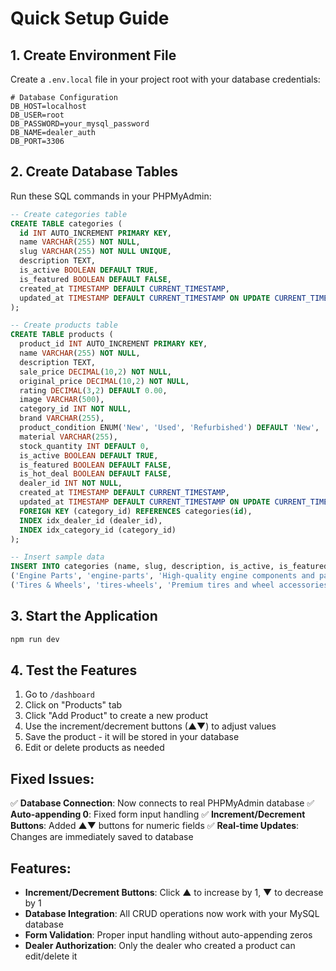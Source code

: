 # Quick Setup Guide

## 1. Create Environment File

Create a `.env.local` file in your project root with your database credentials:

```env
# Database Configuration
DB_HOST=localhost
DB_USER=root
DB_PASSWORD=your_mysql_password
DB_NAME=dealer_auth
DB_PORT=3306
```

## 2. Create Database Tables

Run these SQL commands in your PHPMyAdmin:

```sql
-- Create categories table
CREATE TABLE categories (
  id INT AUTO_INCREMENT PRIMARY KEY,
  name VARCHAR(255) NOT NULL,
  slug VARCHAR(255) NOT NULL UNIQUE,
  description TEXT,
  is_active BOOLEAN DEFAULT TRUE,
  is_featured BOOLEAN DEFAULT FALSE,
  created_at TIMESTAMP DEFAULT CURRENT_TIMESTAMP,
  updated_at TIMESTAMP DEFAULT CURRENT_TIMESTAMP ON UPDATE CURRENT_TIMESTAMP
);

-- Create products table
CREATE TABLE products (
  product_id INT AUTO_INCREMENT PRIMARY KEY,
  name VARCHAR(255) NOT NULL,
  description TEXT,
  sale_price DECIMAL(10,2) NOT NULL,
  original_price DECIMAL(10,2) NOT NULL,
  rating DECIMAL(3,2) DEFAULT 0.00,
  image VARCHAR(500),
  category_id INT NOT NULL,
  brand VARCHAR(255),
  product_condition ENUM('New', 'Used', 'Refurbished') DEFAULT 'New',
  material VARCHAR(255),
  stock_quantity INT DEFAULT 0,
  is_active BOOLEAN DEFAULT TRUE,
  is_featured BOOLEAN DEFAULT FALSE,
  is_hot_deal BOOLEAN DEFAULT FALSE,
  dealer_id INT NOT NULL,
  created_at TIMESTAMP DEFAULT CURRENT_TIMESTAMP,
  updated_at TIMESTAMP DEFAULT CURRENT_TIMESTAMP ON UPDATE CURRENT_TIMESTAMP,
  FOREIGN KEY (category_id) REFERENCES categories(id),
  INDEX idx_dealer_id (dealer_id),
  INDEX idx_category_id (category_id)
);

-- Insert sample data
INSERT INTO categories (name, slug, description, is_active, is_featured) VALUES
('Engine Parts', 'engine-parts', 'High-quality engine components and parts', TRUE, TRUE),
('Tires & Wheels', 'tires-wheels', 'Premium tires and wheel accessories', TRUE, FALSE);
```

## 3. Start the Application

```bash
npm run dev
```

## 4. Test the Features

1. Go to `/dashboard`
2. Click on "Products" tab
3. Click "Add Product" to create a new product
4. Use the increment/decrement buttons (▲▼) to adjust values
5. Save the product - it will be stored in your database
6. Edit or delete products as needed

## Fixed Issues:

✅ **Database Connection**: Now connects to real PHPMyAdmin database
✅ **Auto-appending 0**: Fixed form input handling
✅ **Increment/Decrement Buttons**: Added ▲▼ buttons for numeric fields
✅ **Real-time Updates**: Changes are immediately saved to database

## Features:

- **Increment/Decrement Buttons**: Click ▲ to increase by 1, ▼ to decrease by 1
- **Database Integration**: All CRUD operations now work with your MySQL database
- **Form Validation**: Proper input handling without auto-appending zeros
- **Dealer Authorization**: Only the dealer who created a product can edit/delete it 